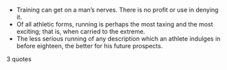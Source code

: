  - Training can get on a man’s nerves. There is no profit or use in denying it.
 - Of all athletic forms, running is perhaps the most taxing and the most exciting; that is, when carried to the extreme.
 - The less serious running of any description which an athlete indulges in before eighteen, the better for his future prospects.

3 quotes